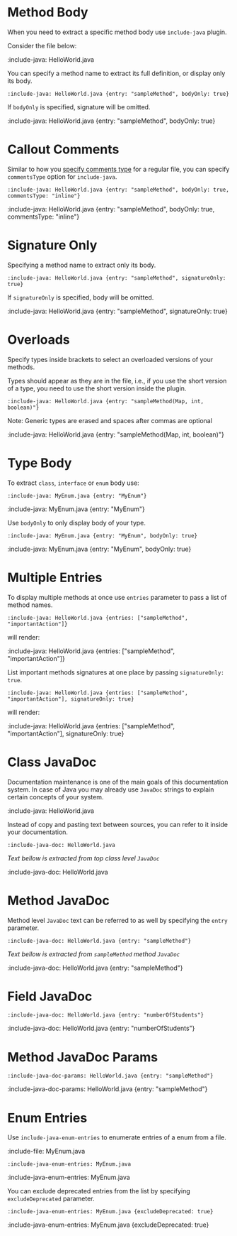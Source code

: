 # Method Body

When you need to extract a specific method body use `include-java` plugin.

Consider the file below:

:include-java: HelloWorld.java

You can specify a method name to extract its full definition, or display only its body. 

    :include-java: HelloWorld.java {entry: "sampleMethod", bodyOnly: true}

If `bodyOnly` is specified, signature will be omitted. 

:include-java: HelloWorld.java {entry: "sampleMethod", bodyOnly: true}

# Callout Comments

Similar to how you [specify comments type](snippets/external-code-snippets#callout-comments) for a regular file,
you can specify `commentsType` option for `include-java`.

    :include-java: HelloWorld.java {entry: "sampleMethod", bodyOnly: true, commentsType: "inline"}

:include-java: HelloWorld.java {entry: "sampleMethod", bodyOnly: true, commentsType: "inline"}

# Signature Only

Specifying a method name to extract only its body. 

    :include-java: HelloWorld.java {entry: "sampleMethod", signatureOnly: true}

If `signatureOnly` is specified, body will be omitted. 

:include-java: HelloWorld.java {entry: "sampleMethod", signatureOnly: true}

# Overloads

Specify types inside brackets to select an overloaded versions of your methods. 

Types should appear as they are in the file, i.e., if you use the short version of a type, you need to use the short version 
inside the plugin.

    :include-java: HelloWorld.java {entry: "sampleMethod(Map, int, boolean)"}

Note: Generic types are erased and spaces after commas are optional

:include-java: HelloWorld.java {entry: "sampleMethod(Map, int, boolean)"}

# Type Body

To extract `class`, `interface` or `enum` body use:

    :include-java: MyEnum.java {entry: "MyEnum"}
    
:include-java: MyEnum.java {entry: "MyEnum"}

Use `bodyOnly` to only display body of your type.

    :include-java: MyEnum.java {entry: "MyEnum", bodyOnly: true}
    
:include-java: MyEnum.java {entry: "MyEnum", bodyOnly: true}

# Multiple Entries

To display multiple methods at once use `entries` parameter to pass a list of method names.
    
    :include-java: HelloWorld.java {entries: ["sampleMethod", "importantAction"]}

will render:

:include-java: HelloWorld.java {entries: ["sampleMethod", "importantAction"]}

List important methods signatures at one place by passing `signatureOnly: true`.

    :include-java: HelloWorld.java {entries: ["sampleMethod", "importantAction"], signatureOnly: true}

will render: 

:include-java: HelloWorld.java {entries: ["sampleMethod", "importantAction"], signatureOnly: true}

# Class JavaDoc

Documentation maintenance is one of the main goals of this documentation system. 
In case of Java you may already use `JavaDoc` strings to explain certain concepts of your system.

:include-java: HelloWorld.java

Instead of copy and pasting text between sources, you can refer to it inside your documentation.

    :include-java-doc: HelloWorld.java
    
*Text bellow is extracted from top class level `JavaDoc`*

:include-java-doc: HelloWorld.java

# Method JavaDoc

Method level `JavaDoc` text can be referred to as well by specifying the `entry` parameter.
    
    :include-java-doc: HelloWorld.java {entry: "sampleMethod"}
    
*Text bellow is extracted from `sampleMethod` method `JavaDoc`*

:include-java-doc: HelloWorld.java {entry: "sampleMethod"}

# Field JavaDoc 
    
    :include-java-doc: HelloWorld.java {entry: "numberOfStudents"}
    
:include-java-doc: HelloWorld.java {entry: "numberOfStudents"}

# Method JavaDoc Params

    :include-java-doc-params: HelloWorld.java {entry: "sampleMethod"}

:include-java-doc-params: HelloWorld.java {entry: "sampleMethod"}

# Enum Entries

Use `include-java-enum-entries` to enumerate entries of a enum from a file.

:include-file: MyEnum.java

    :include-java-enum-entries: MyEnum.java
    
:include-java-enum-entries: MyEnum.java

You can exclude deprecated entries from the list by specifying `excludeDeprecated` parameter.
 
    :include-java-enum-entries: MyEnum.java {excludeDeprecated: true}

:include-java-enum-entries: MyEnum.java {excludeDeprecated: true}

